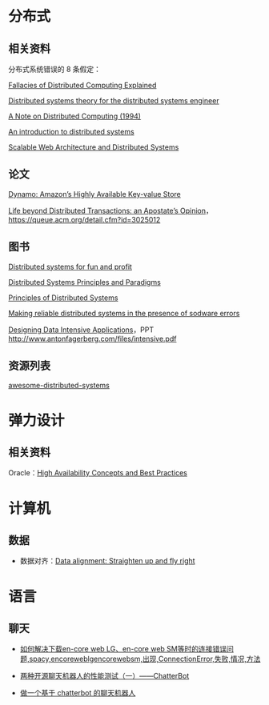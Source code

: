# 分布式

## 相关资料

分布式系统错误的 8 条假定：

 [Fallacies of Distributed Computing Explained](http://www.rgoarchitects.com/Files/fallacies.pdf)

[Distributed systems theory for the distributed systems engineer](https://www.the-paper-trail.org/post/2014-08-09-distributed-systems-theory-for-the-distributed-systems-engineer/)

[A Note on Distributed Computing (1994)](http://citeseerx.ist.psu.edu/viewdoc/summary?doi=10.1.1.41.7628)



[An introduction to distributed systems](https://github.com/aphyr/distsys-class)

[Scalable Web Architecture and Distributed Systems](http://www.aosabook.org/en/distsys.html)







## 论文

[Dynamo: Amazon’s Highly Available Key-value Store](https://www.allthingsdistributed.com/files/amazon-dynamo-sosp2007.pdf) 

[Life beyond Distributed Transactions: an Apostate’s Opinion](http://adrianmarriott.net/logosroot/papers/LifeBeyondTxns.pdf)，https://queue.acm.org/detail.cfm?id=3025012







## 图书

[Distributed systems for fun and profit](http://book.mixu.net/distsys/)

[Distributed Systems Principles and Paradigms](http://barbie.uta.edu/~jli/Resources/MapReduce&Hadoop/Distributed%20Systems%20Principles%20and%20Paradigms.pdf)

[Principles of Distributed Systems](https://disco.ethz.ch/courses/podc_allstars/lecture/podc.pdf)

[Making reliable distributed systems in the presence of sodware errors](http://erlang.org/download/armstrong_thesis_2003.pdf)

[Designing Data Intensive Applications](https://www.amazon.com/Designing-Data-Intensive-Applications-Reliable-Maintainable/dp/1449373321)，PPT http://www.antonfagerberg.com/files/intensive.pdf



## 资源列表

[awesome-distributed-systems](https://github.com/theanalyst/awesome-distributed-systems/blob/master/README.md)



# 弹力设计

## 相关资料

Oracle：[High Availability Concepts and Best Practices](https://docs.oracle.com/cd/A91202_01/901_doc/rac.901/a89867/pshavdtl.htm)







# 计算机

## 数据

- 数据对齐：[Data alignment: Straighten up and fly right](https://developer.ibm.com/articles/pa-dalign/#) 



# 语言

## 聊天

- [如何解决下载en-core web LG、en-core web SM等时的连接错误问题,spacy,encoreweblgencorewebsm,出现,ConnectionError,失败,情况,方法](https://www.pythonf.cn/read/99547)

- [两种开源聊天机器人的性能测试（一）——ChatterBot](https://www.shangmayuan.com/a/b58824cb78f543cd86d74632.html)

- [做一个基于 chatterbot 的聊天机器人](https://cloud.tencent.com/developer/article/1465377)





